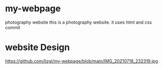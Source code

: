 # my-webpage
photography website
this is a photography website.
it uses html and css
commit

# website Design
https://github.com/lizgi/my-webpage/blob/main/IMG_20210718_232319.jpg